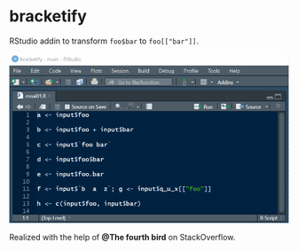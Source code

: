 # bracketify

RStudio addin to transform `foo$bar` to `foo[["bar"]]`.

![](https://raw.githubusercontent.com/stla/bracketify/main/inst/screenshots/bracketify.gif)

Realized with the help of **@The fourth bird** on StackOverflow. 
